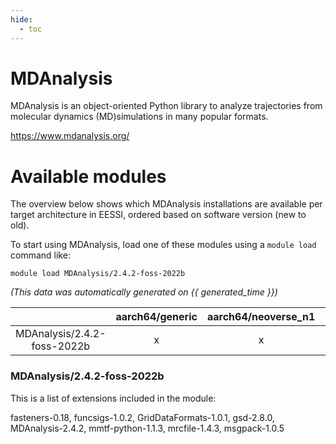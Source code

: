 ```yaml
---
hide:
  - toc
---
```


MDAnalysis
==========


MDAnalysis is an object-oriented Python library to analyze trajectories from molecular dynamics (MD)simulations in many popular formats.

https://www.mdanalysis.org/
# Available modules


The overview below shows which MDAnalysis installations are available per target architecture in EESSI, ordered based on software version (new to old).

To start using MDAnalysis, load one of these modules using a `module load` command like:

```shell
module load MDAnalysis/2.4.2-foss-2022b
```

*(This data was automatically generated on {{ generated_time }})*  

| |aarch64/generic|aarch64/neoverse_n1|aarch64/neoverse_v1|x86_64/generic|x86_64/amd/zen2|x86_64/amd/zen3|x86_64/amd/zen4|x86_64/intel/haswell|x86_64/intel/skylake_avx512|
| :---: | :---: | :---: | :---: | :---: | :---: | :---: | :---: | :---: | :---: |
|MDAnalysis/2.4.2-foss-2022b|x|x|x|x|x|x|-|x|x|


### MDAnalysis/2.4.2-foss-2022b

This is a list of extensions included in the module:

fasteners-0.18, funcsigs-1.0.2, GridDataFormats-1.0.1, gsd-2.8.0, MDAnalysis-2.4.2, mmtf-python-1.1.3, mrcfile-1.4.3, msgpack-1.0.5